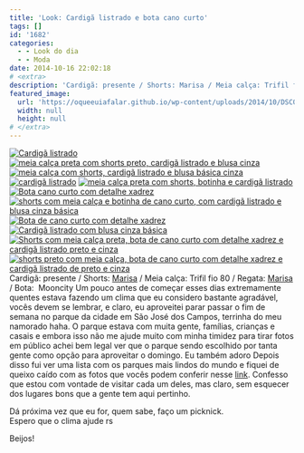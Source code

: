 ```yaml
---
title: 'Look: Cardigã listrado e bota cano curto'
tags: []
id: '1682'
categories:
  - - Look do dia
  - - Moda
date: 2014-10-16 22:02:18
# <extra>
description: 'Cardigã: presente / Shorts: Marisa / Meia calça: Trifil fio 80 / Regata: Marisa / Bota:  Mooncity Um pouco antes de começar esses dias extremamente quentes estava fazendo um clima que eu considero bastante agradável, vocês devem se lembrar, e claro, eu aproveitei parar passar o fim de semana no parque da cidade em São José dos Campos, terrinha do meu namorado haha. O parque estava com muita gente, famílias, crianças e casais e embora isso não me ajude muito com minha timidez para tirar fotos em público achei bem legal ver que o parque sendo escolhido por tanta gente como opção para aproveitar o domingo. Eu também adoro Depois disso fui ver uma lista com os parques mais lindos do mundo e fiquei de queixo caído com as fotos que vocês podem conferir nesse link. Confesso que estou com vontade &hellip;'
featured_image: 
  url: 'https://oqueeuiafalar.github.io/wp-content/uploads/2014/10/DSC03325.jpg'
  width: null
  height: null
# </extra>
---
```


[![Cardigã listrado ](/wp-content/uploads/2014/10/DSC03325.jpg)](/wp-content/uploads/2014/10/DSC03325.jpg) [![meia calça preta com shorts preto, cardigã listrado e blusa cinza ](/wp-content/uploads/2014/10/DSC03307.jpg)](/wp-content/uploads/2014/10/DSC03307.jpg) [![meia calça com shorts, cardigã listrado e blusa básica cinza](/wp-content/uploads/2014/10/DSC03308.jpg)](/wp-content/uploads/2014/10/DSC03308.jpg) [![cardigã listrado ](/wp-content/uploads/2014/10/DSC03305.jpg)](/wp-content/uploads/2014/10/DSC03305.jpg) [![meia calça preta com shorts, botinha e cardigã listrado ](/wp-content/uploads/2014/10/DSC03311.jpg)](/wp-content/uploads/2014/10/DSC03311.jpg)[![Bota cano curto com detalhe xadrez ](/wp-content/uploads/2014/10/DSC03313.jpg)](/wp-content/uploads/2014/10/DSC03313.jpg) [![shorts com meia calça e botinha de cano curto, com cardigã listrado e blusa cinza básica ](/wp-content/uploads/2014/10/DSC03320.jpg)](/wp-content/uploads/2014/10/DSC03320.jpg)[![Bota de cano curto com detalhe xadrez ](/wp-content/uploads/2014/10/DSC03315.jpg)](/wp-content/uploads/2014/10/DSC03315.jpg) [![Cardigã listrado com blusa cinza básica ](/wp-content/uploads/2014/10/DSC03316.jpg)](/wp-content/uploads/2014/10/DSC03316.jpg)[![Shorts com meia calça preta, bota de cano curto com detalhe xadrez e cardigã listrado preto e cinza ](/wp-content/uploads/2014/10/DSC03321.jpg)](/wp-content/uploads/2014/10/DSC03321.jpg) [![shorts preto com meia calça, bota de cano curto com detalhe xadrez e cardigã listrado de preto e cinza ](/wp-content/uploads/2014/10/DSC03323.jpg)](/wp-content/uploads/2014/10/DSC03323.jpg)Cardigã: presente / Shorts: [Marisa](http://www.marisa.com.br/ "Marisa") / Meia calça: Trifil fio 80 / Regata: [Marisa](http://www.marisa.com.br/ "Marisa") / Bota:  Mooncity Um pouco antes de começar esses dias extremamente quentes estava fazendo um clima que eu considero bastante agradável, vocês devem se lembrar, e claro, eu aproveitei parar passar o fim de semana no parque da cidade em São José dos Campos, terrinha do meu namorado haha. O parque estava com muita gente, famílias, crianças e casais e embora isso não me ajude muito com minha timidez para tirar fotos em público achei bem legal ver que o parque sendo escolhido por tanta gente como opção para aproveitar o domingo. Eu também adoro Depois disso fui ver uma lista com os parques mais lindos do mundo e fiquei de queixo caído com as fotos que vocês podem conferir nesse [link](http://hypescience.com/os-10-parques-urbanos-mais-lindos-do-mundo "link"). Confesso que estou com vontade de visitar cada um deles, mas claro, sem esquecer dos lugares bons que a gente tem aqui pertinho.  
  
Dá próxima vez que eu for, quem sabe, faço um picknick.  
Espero que o clima ajude rs  
  
Beijos!
